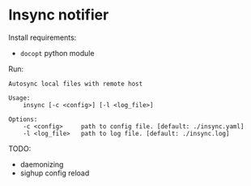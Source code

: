Insync notifier
===============

Install requirements:
	
- `docopt` python module

Run:

```
Autosync local files with remote host

Usage:
    insync [-c <config>] [-l <log_file>]

Options:
	-c <config>     path to config file. [default: ./insync.yaml]
	-l <log_file>   path to log file. [default: ./insync.log]
```

TODO:

- daemonizing
- sighup config reload
